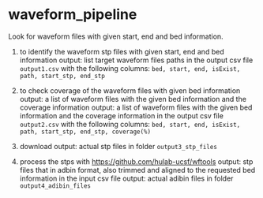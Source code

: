 # waveform_pipeline
Look for waveform files with given start, end and bed information.

1. to identify the waveform stp files with given start, end and bed information
output: list target waveform files paths in the output csv file `output1.csv`
with the following columns:
```bed, start, end, isExist, path, start_stp, end_stp```

2. to check coverage of the waveform files with given bed information
output: a list of waveform files with the given bed information and the coverage information
output: a list of waveform files with the given bed information and the coverage information in the output csv file `output2.csv`
with the following columns:
```bed, start, end, isExist, path, start_stp, end_stp, coverage(%)```

3. download 
output: actual stp files in folder `output3_stp_files`

4. process the stps with https://github.com/hulab-ucsf/wftools
output: stp files that in adbin format, also trimmed and aligned to the requested bed information in the input csv file
output: actual adibin files in folder `output4_adibin_files`


